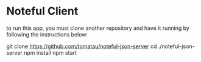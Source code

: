# Noteful Client

to run this app, you must clone another repository and have it running by following the instructions below:

git clone https://github.com/tomatau/noteful-json-server
cd ./noteful-json-server
npm install
npm start
